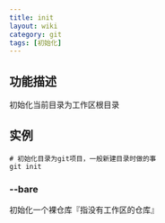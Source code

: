 ```yaml
---
title: init
layout: wiki
category: git
tags: [初始化]
---
```


## 功能描述

初始化当前目录为工作区根目录

## 实例

~~~Text
# 初始化目录为git项目，一般新建目录时做的事
git init
~~~

### --bare

初始化一个裸仓库『指没有工作区的仓库』
